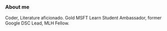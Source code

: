 ### About me
Coder, Literature aficionado. Gold MSFT Learn Student Ambassador, former Google DSC Lead, MLH Fellow.
